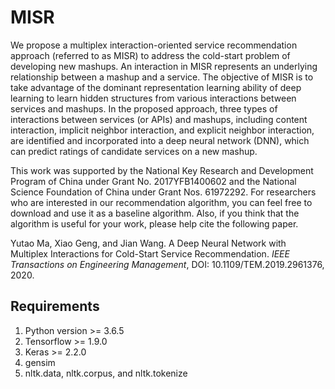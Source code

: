 # MISR

We propose a multiplex interaction-oriented service recommendation approach (referred to as MISR) to address the cold-start problem of developing new mashups. An interaction in MISR represents an underlying relationship between a mashup and a service. The objective of MISR is to take advantage of the dominant representation learning ability of deep learning to learn hidden structures from various interactions between services and mashups. In the proposed approach, three types of interactions between services (or APIs) and mashups, including content interaction, implicit neighbor interaction, and explicit neighbor interaction, are identified and incorporated into a deep neural network (DNN), which can predict ratings of candidate services on a new mashup.

This work was supported by the National Key Research and Development Program of China under Grant No. 2017YFB1400602 and the National Science Foundation of China under Grant Nos. 61972292. For researchers who are interested in our recommendation algorithm, you can feel free to download and use it as a baseline algorithm. Also, if you think that the algorithm is useful for your work, please help cite the following paper.

Yutao Ma, Xiao Geng, and Jian Wang. A Deep Neural Network with Multiplex Interactions for Cold-Start Service Recommendation. _IEEE Transactions on Engineering Management_, DOI: 10.1109/TEM.2019.2961376, 2020.

## Requirements

1. Python version >= 3.6.5
2. Tensorflow >= 1.9.0
3. Keras >= 2.2.0
4. gensim 
5. nltk.data, nltk.corpus, and nltk.tokenize
